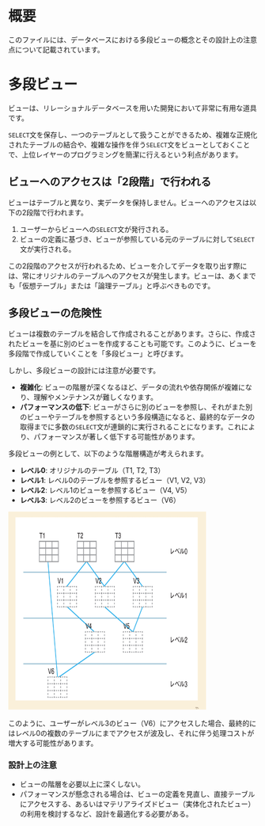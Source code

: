 # 概要
このファイルには、データベースにおける多段ビューの概念とその設計上の注意点について記載されています。

# 多段ビュー
ビューは、リレーショナルデータベースを用いた開発において非常に有用な道具です。

`SELECT`文を保存し、一つのテーブルとして扱うことができるため、複雑な正規化されたテーブルの結合や、複雑な操作を伴う`SELECT`文をビューとしておくことで、上位レイヤーのプログラミングを簡潔に行えるという利点があります。

## ビューへのアクセスは「2段階」で行われる
ビューはテーブルと異なり、実データを保持しません。ビューへのアクセスは以下の2段階で行われます。

1.  ユーザーからビューへの`SELECT`文が発行される。
2.  ビューの定義に基づき、ビューが参照している元のテーブルに対して`SELECT`文が実行される。

この2段階のアクセスが行われるため、ビューを介してデータを取り出す際には、常にオリジナルのテーブルへのアクセスが発生します。ビューは、あくまでも「仮想テーブル」または「論理テーブル」と呼ぶべきものです。

## 多段ビューの危険性
ビューは複数のテーブルを結合して作成されることがあります。さらに、作成されたビューを基に別のビューを作成することも可能です。このように、ビューを多段階で作成していくことを「多段ビュー」と呼びます。

しかし、多段ビューの設計には注意が必要です。

-   **複雑化**: ビューの階層が深くなるほど、データの流れや依存関係が複雑になり、理解やメンテナンスが難しくなります。
-   **パフォーマンスの低下**: ビューがさらに別のビューを参照し、それがまた別のビューやテーブルを参照するという多段構造になると、最終的なデータの取得までに多数の`SELECT`文が連鎖的に実行されることになります。これにより、パフォーマンスが著しく低下する可能性があります。

多段ビューの例として、以下のような階層構造が考えられます。

-   **レベル0**: オリジナルのテーブル（T1, T2, T3）
-   **レベル1**: レベル0のテーブルを参照するビュー（V1, V2, V3）
-   **レベル2**: レベル1のビューを参照するビュー（V4, V5）
-   **レベル3**: レベル2のビューを参照するビュー（V6）

<img src="../images/多段ビュー画像.png" width="400" height="400"/>

このように、ユーザーがレベル3のビュー（V6）にアクセスした場合、最終的にはレベル0の複数のテーブルにまでアクセスが波及し、それに伴う処理コストが増大する可能性があります。

### 設計上の注意
-   ビューの階層を必要以上に深くしない。
-   パフォーマンスが懸念される場合は、ビューの定義を見直し、直接テーブルにアクセスする、あるいはマテリアライズドビュー（実体化されたビュー）の利用を検討するなど、設計を最適化する必要がある。